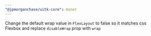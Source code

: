 ```yaml
---
"@jpmorganchase/uitk-core": minor
---
```


Change the default wrap value in `FlexLayout` to false so it matches css Flexbox and replace `disableWrap` prop with `wrap`
